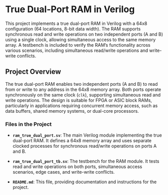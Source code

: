 # True Dual-Port RAM in Verilog

This project implements a true dual-port RAM in Verilog with a 64x8 configuration (64 locations, 8-bit data width). The RAM supports synchronous read and write operations on two independent ports (A and B) using a single clock, allowing simultaneous access to the same memory array. A testbench is included to verify the RAM’s functionality across various scenarios, including simultaneous read/write operations and write-write conflicts.

## Project Overview

The true dual-port RAM enables two independent ports (A and B) to read from or write to any address in the 64x8 memory array. Both ports operate synchronously on the same clock (`clk`), supporting simultaneous read and write operations. The design is suitable for FPGA or ASIC block RAMs, particularly in applications requiring concurrent memory access, such as data buffers, shared memory systems, or dual-core processors.

### Files in the Project

- **`ram_true_dual_port.sv`**: The main Verilog module implementing the true dual-port RAM. It defines a 64x8 memory array and uses separate clocked processes for synchronous read/write operations on ports A and B.

- **`ram_true_dual_port_tb.sv`**: The testbench for the RAM module. It tests read and write operations on both ports, simultaneous access scenarios, edge cases, and write-write conflicts.

- **`README.md`**: This file, providing documentation and instructions for the project.
